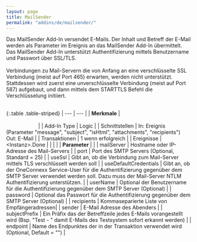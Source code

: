 ```yaml
---
layout: page
title: MailSender
permalink: "addins/de/mailsender/"
---
```


Das MailSender Add-In versendet E-Mails. Der Inhalt und Betreff der E-Mail werden als Parameter im Ereignis an das MailSender Add-In übermittelt. Das MailSender Add-In unterstützt Authentifizierung mittels Benutzername und Passwort über SSL/TLS.<br /><br />
Verbindungen zu Mail-Servern die von Anfang an eine verschlüsselte SSL Verbindung (meist auf Port 465) erwarten, werden nicht unterstützt. Stattdessen wird zuerst eine unverschlüsselte Verbindung (meist auf Port 587) aufgebaut, und dann mittels dem STARTTLS Befehl die Verschlüsselung initiiert.
<br/><br/>

{:.table .table-striped}
| --- | --- |
| __Merkmale__ | &nbsp;&nbsp;&nbsp;&nbsp;&nbsp;&nbsp;&nbsp;&nbsp;&nbsp;&nbsp;&nbsp;&nbsp;&nbsp;&nbsp;&nbsp;&nbsp;&nbsp;&nbsp;&nbsp;&nbsp;&nbsp;&nbsp;&nbsp;&nbsp;&nbsp;&nbsp;&nbsp;&nbsp;&nbsp;&nbsp;&nbsp;&nbsp;&nbsp;&nbsp;&nbsp;&nbsp;&nbsp;&nbsp;&nbsp;&nbsp;&nbsp;&nbsp;&nbsp;&nbsp;&nbsp;&nbsp;&nbsp;&nbsp;&nbsp;&nbsp;&nbsp;&nbsp;&nbsp;&nbsp;&nbsp;&nbsp;&nbsp;&nbsp;&nbsp;&nbsp;&nbsp;&nbsp;&nbsp;&nbsp;&nbsp;&nbsp;&nbsp;&nbsp;&nbsp;&nbsp;&nbsp;&nbsp;&nbsp;&nbsp;&nbsp;&nbsp;&nbsp;&nbsp;&nbsp;&nbsp;&nbsp;&nbsp;&nbsp;&nbsp;&nbsp;&nbsp;&nbsp;&nbsp;&nbsp;&nbsp;&nbsp;&nbsp;&nbsp;&nbsp;&nbsp;&nbsp;&nbsp;&nbsp;&nbsp;&nbsp;&nbsp;&nbsp;&nbsp;&nbsp;&nbsp;&nbsp;&nbsp;&nbsp;&nbsp;&nbsp;&nbsp;&nbsp;&nbsp;&nbsp;&nbsp;&nbsp;&nbsp;&nbsp;&nbsp;&nbsp;&nbsp;&nbsp;&nbsp;&nbsp;&nbsp;&nbsp;&nbsp;&nbsp;&nbsp;&nbsp;&nbsp;&nbsp;&nbsp;&nbsp;&nbsp;&nbsp;&nbsp;&nbsp;&nbsp;&nbsp;&nbsp;&nbsp;&nbsp;&nbsp;&nbsp;&nbsp;&nbsp;&nbsp;&nbsp; |
| Add-In Type | Logic |
| Schnittstellen | In: Ereignis (Parameter "message", "subject", "isHtml", "attachments", "recipients")<br/> Out: E-Mail |
| Transaktionen | 1 wenn erfolgreich |
| Ereignisse | &lt;Instanz&gt;.Done |
| | |
| __Parameter__ | |
| mailServer | Hostname oder IP-Adresse des Mail-Servers |
| port | Port des SMTP Servers (Optional, Standard = 25) |
| useSsl | Gibt an, ob die Verbindung zum Mail-Server mittels TLS verschlüsselt werden soll |
| useDefaultCredentials | Gibt an, ob der OneConnexx Service-User für die Authentifizierung gegenüber dem SMTP Server verwendet werden soll. Dazu muss der Mail-Server NTLM Authentifizierung unterstützen. |
| userName | Optional der Benutzername für die Authentifizierung gegenüber dem SMTP Server (Optional) |
| password | Optional das Passwort für die Authentifizierung gegenüber dem SMTP Server (Optional) |
| recipients | Kommaseparierte Liste von Empfängeradressen|
| sender | E-Mail Adresse des Abenders |
| subjectPrefix | Ein Präfix das der Betreffzeile jedes E-Mails vorangestellt wird (Bsp. "Test - " damit E-Mails des Testsystem sofort erkannt werden) |
| endpoint | Name des Endpunktes der in der Transaktion verwendet wird (Optional, Default = "") |


<!-- 
### Anwendungsbeispiele 

ToDo
-->

